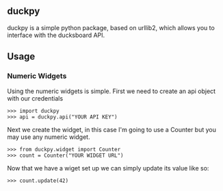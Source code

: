 duckpy
------
duckpy is a simple python package, based on urllib2, which allows you to interface with the ducksboard API.

Usage
-----
### Numeric Widgets
Using the numeric widgets is simple. First we need to create an api object with our credentials

	>>> import duckpy
	>>> api = duckpy.api("YOUR API KEY")
Next we create the widget, in this case I'm going to use a Counter but you may use any numeric widget.

	>>> from duckpy.widget import Counter
	>>> count = Counter("YOUR WIDGET URL")
Now that we have a wiget set up we can simply update its value like so:

	>>> count.update(42)
